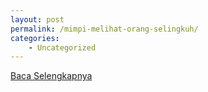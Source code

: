 ```yaml
---
layout: post
permalink: /mimpi-melihat-orang-selingkuh/
categories:
    - Uncategorized
---
```


[Baca Selengkapnya](/07)
